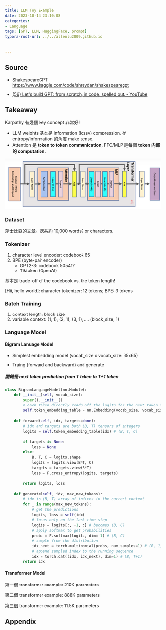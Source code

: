 ```yaml
---
title: LLM Toy Example
date: 2023-10-14 23:10:08
categories:
- Language
tags: [GPT, LLM, HuggingFace, prompt]
typora-root-url: ../../allenlu2009.github.io


---
```






## Source

* ShakespeareGPT  https://www.kaggle.com/code/shreydan/shakespearegpt

* [(56) Let's build GPT: from scratch, in code, spelled out. - YouTube](https://www.youtube.com/watch?v=kCc8FmEb1nY)



## Takeaway

Karpathy 有幾個 key concept 非常好!   

* LLM weights 基本是 information (lossy) compression,  從 entropy/information 的角度 make sense.
* Attention 是 **token to token communication**,   FFC/MLP 是每個 **token 内部的 computation.**  



<img src="/media/image-20231029165342034.png" alt="image-20231029165342034" style="zoom: 67%;" />



### Dataset

莎士比亞的文章。總共約 10,000 words? or characters.



### Tokenizer

1. character level encoder:  codebook 65
2. BPE (byte-pair encoder)
   * GPT2-3:   codebook 50541?
   * Tiktoken (OpenAI)

基本是 trade-off of the codebook vs. the token length!

[Hii, hello world]:  character tokenizer: 12 tokens;  BPE:  3 tokens



### Batch Training 

1. context length: block size
2. variable context: (1, 1), (2, 1), (3, 1), .... (block_size, 1)





### Language Model



#### Bigram Lanuage Model

* Simplest embedding model (vocab_size x vocab_size: 65x65)

* Traing (forward and backward) and generate





##### 關鍵是 next token prediction from T token to T+1 token

```python
class BigramLanguageModel(nn.Module):
    def __init__(self, vocab_size):
        super().__init__()
        # each token directly reads off the logits for the next token from a lookup table
        self.token_embedding_table = nn.Embedding(vocab_size, vocab_size)
        
    def forward(self, idx, targets=None):
        # idx and targets are both (B, T) tensors of integers
        logits = self.token_embedding_table(idx) # (B, T, C)
        
        if targets is None:
            loss = None
        else:
            B, T, C = logits.shape
            logits = logits.view(B*T, C)
            targets = targets.view(B*T)
            loss = F.cross_entropy(logits, targets)
            
        return logits, loss

    def generate(self, idx, max_new_tokens):
        # idx is (B, T) array of indices in the current context
        for _ in range(max_new_tokens):
            # get the predictions
            logits, loss = self(idx)
            # focus only on the last time step
            logits = logits[:, -1, :] # becomes (B, C)
            # apply softmax to get probabilities
            probs = F.softmax(logits, dim=-1) # (B, C)
            # sample from the distribution
            idx_next = torch.multinomial(probs, num_samples=1) # (B, 1)
            # append sampled index to the running sequence
            idx = torch.cat((idx, idx_next), dim=1) # (B, T+1)
        return idx
```





#### Transformer Model

第一個 transformer example: 210K parameters

第二個 transformer example: 888K parameters

第三個 transformer example: 11.5K parameters







## Appendix

